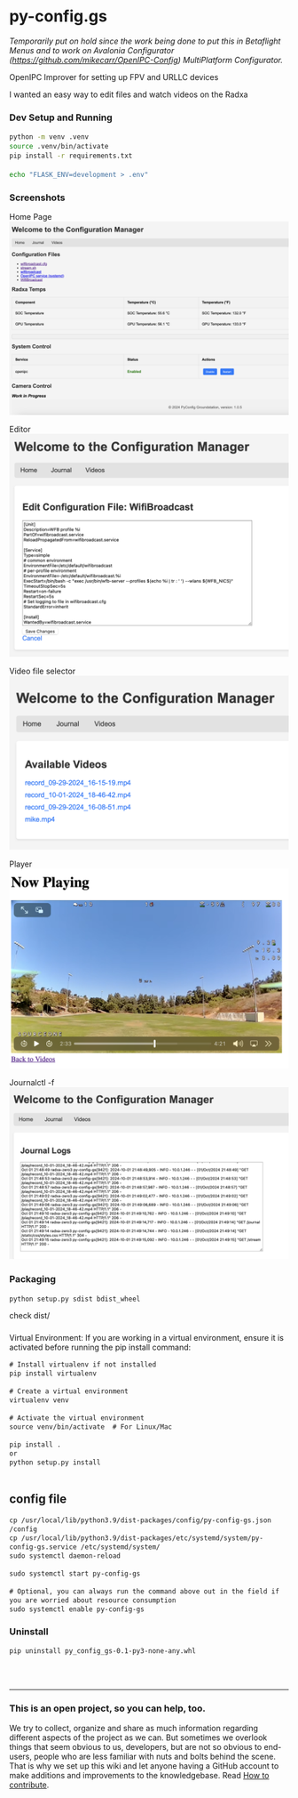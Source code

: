 # py-config.gs

*Temporarily put on hold since the work being done to put this in Betaflight Menus and to work on Avalonia Configurator (https://github.com/mikecarr/OpenIPC-Config) MultiPlatform Configurator.*

OpenIPC Improver for setting up FPV and URLLC devices

I wanted an easy way to edit files and watch videos on the Radxa



### Dev Setup and Running
```bash
python -m venv .venv
source .venv/bin/activate
pip install -r requirements.txt

echo "FLASK_ENV=development > .env"
```


### Screenshots
Home Page
![alt text](images/home.png)

Editor
![alt text](images/editor.png)

Video file selector
![alt text](images/v_select.png)

Player
![alt text](images/v_player.png)

Journalctl -f
![alt text](images/journal.png)


### Packaging
```bash
python setup.py sdist bdist_wheel
```

check dist/


###

Virtual Environment: If you are working in a virtual environment, ensure it is activated before running the pip install command:

```
# Install virtualenv if not installed
pip install virtualenv

# Create a virtual environment
virtualenv venv

# Activate the virtual environment
source venv/bin/activate  # For Linux/Mac

pip install .
or
python setup.py install


```
## config file
```
cp /usr/local/lib/python3.9/dist-packages/config/py-config-gs.json /config
cp /usr/local/lib/python3.9/dist-packages/etc/systemd/system/py-config-gs.service /etc/systemd/system/
sudo systemctl daemon-reload

sudo systemctl start py-config-gs

# Optional, you can always run the command above out in the field if you are worried about resource consumption
sudo systemctl enable py-config-gs
```




### Uninstall
```
pip uninstall py_config_gs-0.1-py3-none-any.whl
```

<br><br>
<hr>
<h3>This is an open project, so you can help, too.</h3>

We try to collect, organize and share as much information regarding different aspects of the project as we can. But sometimes we overlook things that seem obvious to us, developers, but are not so obvious to end-users, people who are less familiar with nuts and bolts behind the scene. That is why we set up this wiki and let anyone having a GitHub account to make additions and improvements to the knowledgebase. Read [How to contribute](https://github.com/OpenIPC/wiki/blob/master/en/contribute.md).
